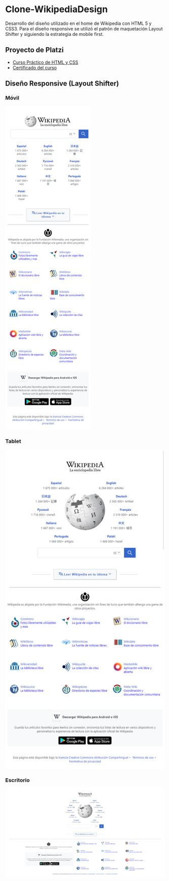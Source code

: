 # Clone-WikipediaDesign
Desarrollo del diseño utilizado en el home de Wikipedia con HTML 5 y CSS3. Para el diseño responsive se utilizó el patrón de  maquetación Layout Shifter y siguiendo la estrategia de mobile first.

## Proyecto de Platzi
- [Curso Práctico de HTML y CSS](https://platzi.com/clases/html-practico/)
- [Certificado del curso](https://platzi.com/p/gabycarol04/curso/1758-html-practico/diploma/detalle/)

## Diseño Responsive (Layout Shifter)
### Móvil
<img src="assets/screenshots/MobileLayout.png">

### Tablet
<img src="assets/screenshots/TabletLayout.png">

### Escritorio
<img src="assets/screenshots/DesktopLayout.png">
